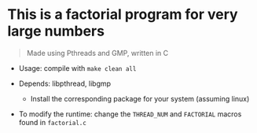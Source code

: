 # This is a factorial program for very large numbers

> Made using Pthreads and GMP, written in C

* Usage: compile with `make clean all`

* Depends: libpthread, libgmp

    * Install the corresponding package for your system (assuming linux)

* To modify the runtime: change the `THREAD_NUM` and `FACTORIAL` macros found in `factorial.c`